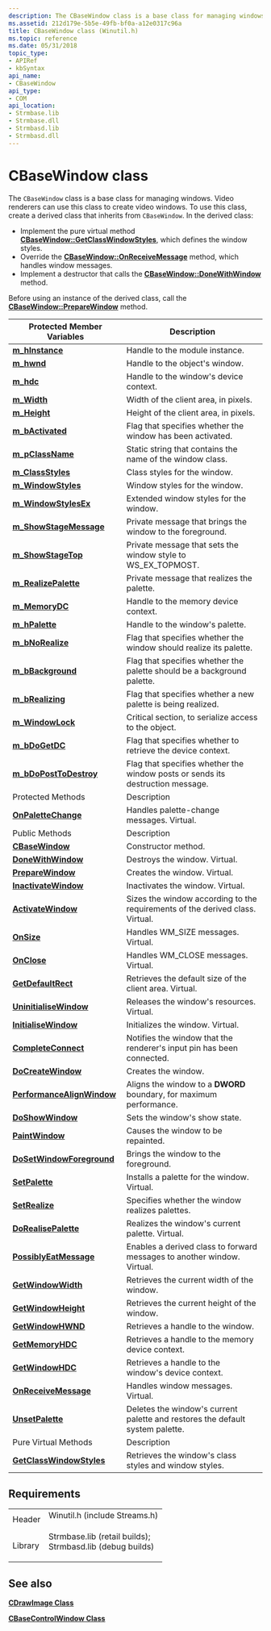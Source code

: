 ```yaml
---
description: The CBaseWindow class is a base class for managing windows.
ms.assetid: 212d179e-5b5e-49fb-bf0a-a12e0317c96a
title: CBaseWindow class (Winutil.h)
ms.topic: reference
ms.date: 05/31/2018
topic_type: 
- APIRef
- kbSyntax
api_name: 
- CBaseWindow
api_type: 
- COM
api_location: 
- Strmbase.lib
- Strmbase.dll
- Strmbasd.lib
- Strmbasd.dll
---
```


# CBaseWindow class

The `CBaseWindow` class is a base class for managing windows. Video renderers can use this class to create video windows. To use this class, create a derived class that inherits from `CBaseWindow`. In the derived class:

-   Implement the pure virtual method [**CBaseWindow::GetClassWindowStyles**](cbasewindow-getclasswindowstyles.md), which defines the window styles.
-   Override the [**CBaseWindow::OnReceiveMessage**](cbasewindow-onreceivemessage.md) method, which handles window messages.
-   Implement a destructor that calls the [**CBaseWindow::DoneWithWindow**](cbasewindow-donewithwindow.md) method.

Before using an instance of the derived class, call the [**CBaseWindow::PrepareWindow**](cbasewindow-preparewindow.md) method.



| Protected Member Variables                                           | Description                                                                    |
|----------------------------------------------------------------------|--------------------------------------------------------------------------------|
| [**m\_hInstance**](cbasewindow-m-hinstance.md)                      | Handle to the module instance.                                                 |
| [**m\_hwnd**](cbasewindow-m-hwnd.md)                                | Handle to the object's window.                                                 |
| [**m\_hdc**](cbasewindow-m-hdc.md)                                  | Handle to the window's device context.                                         |
| [**m\_Width**](cbasewindow-m-width.md)                              | Width of the client area, in pixels.                                           |
| [**m\_Height**](cbasewindow-m-height.md)                            | Height of the client area, in pixels.                                          |
| [**m\_bActivated**](cbasewindow-m-bactivated.md)                    | Flag that specifies whether the window has been activated.                     |
| [**m\_pClassName**](cbasewindow-m-pclassname.md)                    | Static string that contains the name of the window class.                      |
| [**m\_ClassStyles**](cbasewindow-m-classstyles.md)                  | Class styles for the window.                                                   |
| [**m\_WindowStyles**](cbasewindow-m-windowstyles.md)                | Window styles for the window.                                                  |
| [**m\_WindowStylesEx**](cbasewindow-m-windowstylesex.md)            | Extended window styles for the window.                                         |
| [**m\_ShowStageMessage**](cbasewindow-m-showstagemessage.md)        | Private message that brings the window to the foreground.                      |
| [**m\_ShowStageTop**](cbasewindow-m-showstagetop.md)                | Private message that sets the window style to WS\_EX\_TOPMOST.                 |
| [**m\_RealizePalette**](cbasewindow-m-realizepalette.md)            | Private message that realizes the palette.                                     |
| [**m\_MemoryDC**](cbasewindow-m-memorydc.md)                        | Handle to the memory device context.                                           |
| [**m\_hPalette**](cbasewindow-m-hpalette.md)                        | Handle to the window's palette.                                                |
| [**m\_bNoRealize**](cbasewindow-m-bnorealize.md)                    | Flag that specifies whether the window should realize its palette.             |
| [**m\_bBackground**](cbasewindow-m-bbackground.md)                  | Flag that specifies whether the palette should be a background palette.        |
| [**m\_bRealizing**](cbasewindow-m-brealizing.md)                    | Flag that specifies whether a new palette is being realized.                   |
| [**m\_WindowLock**](cbasewindow-m-windowlock.md)                    | Critical section, to serialize access to the object.                           |
| [**m\_bDoGetDC**](cbasewindow-m-bdogetdc.md)                        | Flag that specifies whether to retrieve the device context.                    |
| [**m\_bDoPostToDestroy**](cbasewindow-m-bdoposttodestroy.md)        | Flag that specifies whether the window posts or sends its destruction message. |
| Protected Methods                                                    | Description                                                                    |
| [**OnPaletteChange**](cbasewindow-onpalettechange.md)               | Handles palette-change messages. Virtual.                                      |
| Public Methods                                                       | Description                                                                    |
| [**CBaseWindow**](cbasewindow-cbasewindow.md)                       | Constructor method.                                                            |
| [**DoneWithWindow**](cbasewindow-donewithwindow.md)                 | Destroys the window. Virtual.                                                  |
| [**PrepareWindow**](cbasewindow-preparewindow.md)                   | Creates the window. Virtual.                                                   |
| [**InactivateWindow**](cbasewindow-inactivatewindow.md)             | Inactivates the window. Virtual.                                               |
| [**ActivateWindow**](cbasewindow-activatewindow.md)                 | Sizes the window according to the requirements of the derived class. Virtual.  |
| [**OnSize**](cbasewindow-onsize.md)                                 | Handles WM\_SIZE messages. Virtual.                                            |
| [**OnClose**](cbasewindow-onclose.md)                               | Handles WM\_CLOSE messages. Virtual.                                           |
| [**GetDefaultRect**](cbasewindow-getdefaultrect.md)                 | Retrieves the default size of the client area. Virtual.                        |
| [**UninitialiseWindow**](cbasewindow-uninitialisewindow.md)         | Releases the window's resources. Virtual.                                      |
| [**InitialiseWindow**](cbasewindow-initialisewindow.md)             | Initializes the window. Virtual.                                               |
| [**CompleteConnect**](cbasewindow-completeconnect.md)               | Notifies the window that the renderer's input pin has been connected.          |
| [**DoCreateWindow**](cbasewindow-docreatewindow.md)                 | Creates the window.                                                            |
| [**PerformanceAlignWindow**](cbasewindow-performancealignwindow.md) | Aligns the window to a **DWORD** boundary, for maximum performance.            |
| [**DoShowWindow**](cbasewindow-doshowwindow.md)                     | Sets the window's show state.                                                  |
| [**PaintWindow**](cbasewindow-paintwindow.md)                       | Causes the window to be repainted.                                             |
| [**DoSetWindowForeground**](cbasewindow-dosetwindowforeground.md)   | Brings the window to the foreground.                                           |
| [**SetPalette**](cbasewindow-setpalette.md)                         | Installs a palette for the window. Virtual.                                    |
| [**SetRealize**](cbasewindow-setrealize.md)                         | Specifies whether the window realizes palettes.                                |
| [**DoRealisePalette**](cbasewindow-dorealisepalette.md)             | Realizes the window's current palette. Virtual.                                |
| [**PossiblyEatMessage**](cbasewindow-possiblyeatmessage.md)         | Enables a derived class to forward messages to another window. Virtual.        |
| [**GetWindowWidth**](cbasewindow-getwindowwidth.md)                 | Retrieves the current width of the window.                                     |
| [**GetWindowHeight**](cbasewindow-getwindowheight.md)               | Retrieves the current height of the window.                                    |
| [**GetWindowHWND**](cbasewindow-getwindowhwnd.md)                   | Retrieves a handle to the window.                                              |
| [**GetMemoryHDC**](cbasewindow-getmemoryhdc.md)                     | Retrieves a handle to the memory device context.                               |
| [**GetWindowHDC**](cbasewindow-getwindowhdc.md)                     | Retrieves a handle to the window's device context.                             |
| [**OnReceiveMessage**](cbasewindow-onreceivemessage.md)             | Handles window messages. Virtual.                                              |
| [**UnsetPalette**](cbasewindow-unsetpalette.md)                     | Deletes the window's current palette and restores the default system palette.  |
| Pure Virtual Methods                                                 | Description                                                                    |
| [**GetClassWindowStyles**](cbasewindow-getclasswindowstyles.md)     | Retrieves the window's class styles and window styles.                         |



 

## Requirements



|                    |                                                                                                                                                                                            |
|--------------------|--------------------------------------------------------------------------------------------------------------------------------------------------------------------------------------------|
| Header<br/>  | <dl> <dt>Winutil.h (include Streams.h)</dt> </dl>                                                                                   |
| Library<br/> | <dl> <dt>Strmbase.lib (retail builds); </dt> <dt>Strmbasd.lib (debug builds)</dt> </dl> |



## See also

<dl> <dt>

[**CDrawImage Class**](cdrawimage.md)
</dt> <dt>

[**CBaseControlWindow Class**](cbasecontrolwindow.md)
</dt> </dl>

 

 




